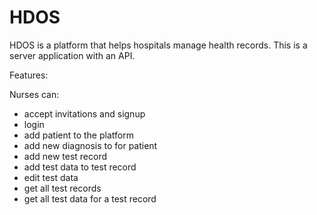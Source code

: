 # HDOS 
HDOS is a platform that helps hospitals manage
health records. This is a server application with 
an API. 

Features:

Nurses can: 
- accept invitations and signup 
- login
- add patient to the platform 
- add new diagnosis to for patient 
- add new test record
- add test data to test record 
- edit test data
- get all test records 
- get all test data for a test record 



